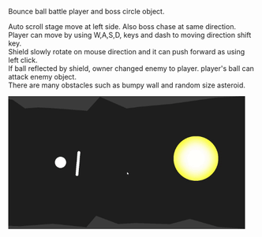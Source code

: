 Bounce ball battle player and boss circle object.   
   
Auto scroll stage move at left side. Also boss chase at same direction.   
Player can move by using W,A,S,D, keys and dash to moving direction shift key.   
Shield slowly rotate on mouse direction and it can push forward as using left click.   
If ball reflected by shield, owner changed enemy to player. player's ball can attack enemy object.   
There are many obstacles such as bumpy wall and random size asteroid.   
   
![image](./readme_image/test.gif)   
